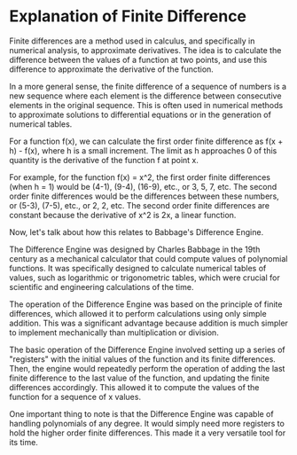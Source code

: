 # Explanation of Finite Difference

Finite differences are a method used in calculus, and specifically in numerical analysis, to approximate derivatives. The idea is to calculate the difference between the values of a function at two points, and use this difference to approximate the derivative of the function.

In a more general sense, the finite difference of a sequence of numbers is a new sequence where each element is the difference between consecutive elements in the original sequence. This is often used in numerical methods to approximate solutions to differential equations or in the generation of numerical tables.

For a function f(x), we can calculate the first order finite difference as f(x + h) - f(x), where h is a small increment. The limit as h approaches 0 of this quantity is the derivative of the function f at point x.

For example, for the function f(x) = x^2, the first order finite differences (when h = 1) would be (4-1), (9-4), (16-9), etc., or 3, 5, 7, etc. The second order finite differences would be the differences between these numbers, or (5-3), (7-5), etc., or 2, 2, etc. The second order finite differences are constant because the derivative of x^2 is 2x, a linear function.

Now, let's talk about how this relates to Babbage's Difference Engine.

The Difference Engine was designed by Charles Babbage in the 19th century as a mechanical calculator that could compute values of polynomial functions. It was specifically designed to calculate numerical tables of values, such as logarithmic or trigonometric tables, which were crucial for scientific and engineering calculations of the time.

The operation of the Difference Engine was based on the principle of finite differences, which allowed it to perform calculations using only simple addition. This was a significant advantage because addition is much simpler to implement mechanically than multiplication or division.

The basic operation of the Difference Engine involved setting up a series of "registers" with the initial values of the function and its finite differences. Then, the engine would repeatedly perform the operation of adding the last finite difference to the last value of the function, and updating the finite differences accordingly. This allowed it to compute the values of the function for a sequence of x values.

One important thing to note is that the Difference Engine was capable of handling polynomials of any degree. It would simply need more registers to hold the higher order finite differences. This made it a very versatile tool for its time.
